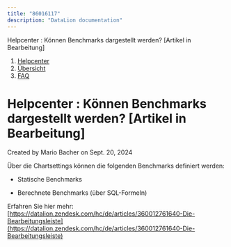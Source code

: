 ```yaml
---
title: "86016117"
description: "DataLion documentation"
---
```


Helpcenter : Können Benchmarks dargestellt werden? \[Artikel in Bearbeitung\]  

1.  [Helpcenter](index.html)
2.  [Übersicht](2982609.html)
3.  [FAQ](FAQ_3539147.html)

# Helpcenter : Können Benchmarks dargestellt werden? \[Artikel in Bearbeitung\]

Created by Mario Bacher on Sept. 20, 2024

Über die Chartsettings können die folgenden Benchmarks definiert werden: 

-   Statische Benchmarks
    
-   Berechnete Benchmarks (über SQL-Formeln)
    

Erfahren Sie hier mehr: [https://datalion.zendesk.com/hc/de/articles/360012761640-Die-Bearbeitungsleiste](https://datalion.zendesk.com/hc/de/articles/360012761640-Die-Bearbeitungsleiste)